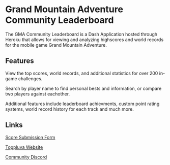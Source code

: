# Grand Mountain Adventure Community Leaderboard

The GMA Community Leaderboard is a Dash Application hosted through Heroku that allows for viewing and analyzing highscores and world records for the mobile game Grand Mountain Adventure. 

## Features

View the top scores, world records, and additional statistics for over 200 in-game challenges.

Search by player name to find personal bests and information, or compare two players against eachother. 

Additional features include leaderboard achievments, custom point rating systems, world record history for each track and much more. 


## Links

[Score Submission Form](https://docs.google.com/forms/d/1n3DL3h3NYxhWCBG0NSrtM48uIE3OGvMfL2MVKdBU_kA/edit#responses)

[Toppluva Website](https://www.toppluva.com/press/index.php)

[Community Discord](https://discord.com/invite/SA4F5WN)
